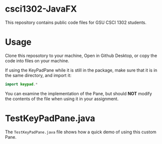 # csci1302-JavaFX
 This repository contains public code files for GSU CSCI 1302 students.
 
 # Usage
 Clone this reposotory to your machine, Open in Github Desktop, or copy the code into files on your machine.  
 
 If using the KeyPadPane while it is still in the package, make sure that it is in the same directory, and import it:
 ```java
 import keypad.*
 ```
 
 You can examine the implementation of the Pane, but should **NOT** modify the contents of the file when using it in your assignment.
 
 # TestKeyPadPane.java
 The `TestKeyPadPane.java` file shows how a quick demo of using this custom Pane.  
